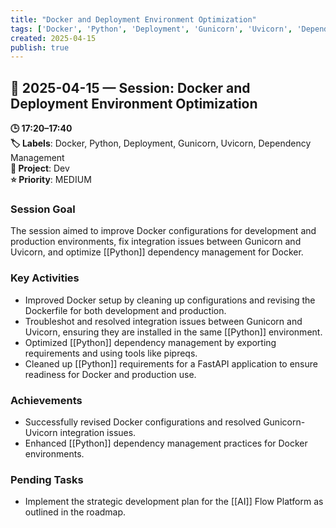 ```yaml
---
title: "Docker and Deployment Environment Optimization"
tags: ['Docker', 'Python', 'Deployment', 'Gunicorn', 'Uvicorn', 'Dependency Management']
created: 2025-04-15
publish: true
---
```


## 📅 2025-04-15 — Session: Docker and Deployment Environment Optimization

**🕒 17:20–17:40**  
**🏷️ Labels**: Docker, Python, Deployment, Gunicorn, Uvicorn, Dependency Management  
**📂 Project**: Dev  
**⭐ Priority**: MEDIUM  


### Session Goal
The session aimed to improve Docker configurations for development and production environments, fix integration issues between Gunicorn and Uvicorn, and optimize [[Python]] dependency management for Docker.

### Key Activities
- Improved Docker setup by cleaning up configurations and revising the Dockerfile for both development and production.
- Troubleshot and resolved integration issues between Gunicorn and Uvicorn, ensuring they are installed in the same [[Python]] environment.
- Optimized [[Python]] dependency management by exporting requirements and using tools like pipreqs.
- Cleaned up [[Python]] requirements for a FastAPI application to ensure readiness for Docker and production use.

### Achievements
- Successfully revised Docker configurations and resolved Gunicorn-Uvicorn integration issues.
- Enhanced [[Python]] dependency management practices for Docker environments.

### Pending Tasks
- Implement the strategic development plan for the [[AI]] Flow Platform as outlined in the roadmap.

